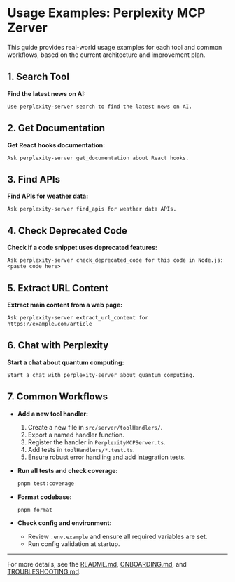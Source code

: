 # Usage Examples: Perplexity MCP Zerver

This guide provides real-world usage examples for each tool and common workflows, based on the current architecture and improvement plan.

## 1. Search Tool
**Find the latest news on AI:**
```
Use perplexity-server search to find the latest news on AI.
```

## 2. Get Documentation
**Get React hooks documentation:**
```
Ask perplexity-server get_documentation about React hooks.
```

## 3. Find APIs
**Find APIs for weather data:**
```
Ask perplexity-server find_apis for weather data APIs.
```

## 4. Check Deprecated Code
**Check if a code snippet uses deprecated features:**
```
Ask perplexity-server check_deprecated_code for this code in Node.js: <paste code here>
```

## 5. Extract URL Content
**Extract main content from a web page:**
```
Ask perplexity-server extract_url_content for https://example.com/article
```

## 6. Chat with Perplexity
**Start a chat about quantum computing:**
```
Start a chat with perplexity-server about quantum computing.
```

## 7. Common Workflows
- **Add a new tool handler:**
  1. Create a new file in `src/server/toolHandlers/`.
  2. Export a named handler function.
  3. Register the handler in `PerplexityMCPServer.ts`.
  4. Add tests in `toolHandlers/*.test.ts`.
  5. Ensure robust error handling and add integration tests.

- **Run all tests and check coverage:**
  ```sh
  pnpm test:coverage
  ```

- **Format codebase:**
  ```sh
  pnpm format
  ```

- **Check config and environment:**
  - Review `.env.example` and ensure all required variables are set.
  - Run config validation at startup.

---

For more details, see the [README.md](./README.md), [ONBOARDING.md](./ONBOARDING.md), and [TROUBLESHOOTING.md](./TROUBLESHOOTING.md).
